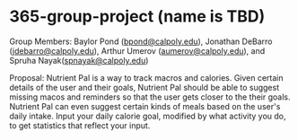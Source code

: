 # 365-group-project (name is TBD)
Group Members: Baylor Pond (bpond@calpoly.edu), Jonathan DeBarro (jdebarro@calpoly.edu), Arthur Umerov (aumerov@calpoly.edu), and Spruha Nayak(spnayak@calpoly.edu)

Proposal: 
Nutrient Pal is a way to track macros and calories. Given certain details of the user and their goals, Nutrient Pal should be able to suggest missing macos and reminders so that the user gets closer to the their goals. Nutrient Pal can even suggest certain kinds of meals based on the user's daily intake. Input your daily calorie goal, modified by what activity you do, to get statistics that reflect your input.

